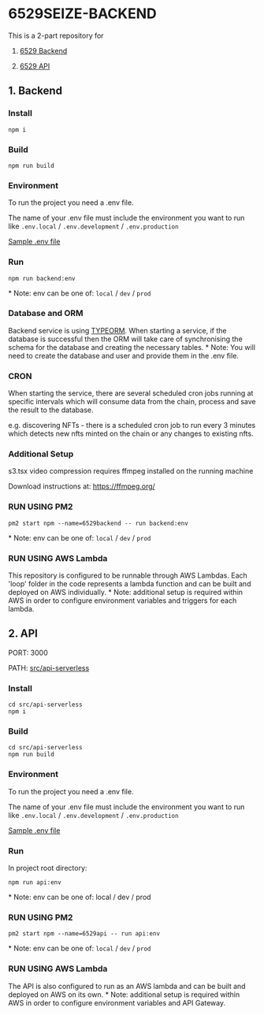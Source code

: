 # 6529SEIZE-BACKEND

This is a 2-part repository for

1. [6529 Backend](#user-content-1-backend)

2. [6529 API](#user-content-2-api)

## 1. Backend

### Install

```
npm i
```

### Build

```
npm run build
```

### Environment

To run the project you need a .env file.

The name of your .env file must include the environment you want to run like `.env.local` / `.env.development` / `.env.production`

[Sample .env file](https://github.com/6529-Collections/6529seize-backend/tree/main/.env.sample)

### Run

```
npm run backend:env
```

\* Note: env can be one of: `local` / `dev` / `prod`

### Database and ORM

Backend service is using [TYPEORM](https://www.npmjs.com/package/typeorm). When starting a service, if the database is successful then the ORM will take care of synchronising the schema for the database and creating the necessary tables. \* Note: You will need to create the database and user and provide them in the .env file.

### CRON

When starting the service, there are several scheduled cron jobs running at specific intervals which will consume data from the chain, process and save the result to the database.

e.g. discovering NFTs - there is a scheduled cron job to run every 3 minutes which detects new nfts minted on the chain or any changes to existing nfts.

### Additional Setup

s3.tsx video compression requires ffmpeg installed on the running machine

Download instructions at: https://ffmpeg.org/

### RUN USING PM2

```
pm2 start npm --name=6529backend -- run backend:env
```

\* Note: env can be one of: `local` / `dev` / `prod`

### RUN USING AWS Lambda

This repository is configured to be runnable through AWS Lambdas. Each 'loop' folder in the code represents a lambda function and can be built and deployed on AWS individually. \* Note: additional setup is required within AWS in order to configure environment variables and triggers for each lambda.

## 2. API

PORT: 3000

PATH: [src/api-serverless](https://github.com/6529-Collections/6529seize-backend/tree/main/src/api-serverless)

### Install

```
cd src/api-serverless
npm i
```

### Build

```
cd src/api-serverless
npm run build
```

### Environment

To run the project you need a .env file.

The name of your .env file must include the environment you want to run like `.env.local` / `.env.development` / `.env.production`

[Sample .env file](https://github.com/6529-Collections/6529seize-backend/tree/main/src/api-serverless/.env.sample)

### Run

In project root directory:

```
npm run api:env
```

\* Note: env can be one of: local / dev / prod

### RUN USING PM2

```
pm2 start npm --name=6529api -- run api:env
```

\* Note: env can be one of: `local` / `dev` / `prod`

### RUN USING AWS Lambda

The API is also configured to run as an AWS lambda and can be built and deployed on AWS on its own. \* Note: additional setup is required within AWS in order to configure environment variables and API Gateway.

